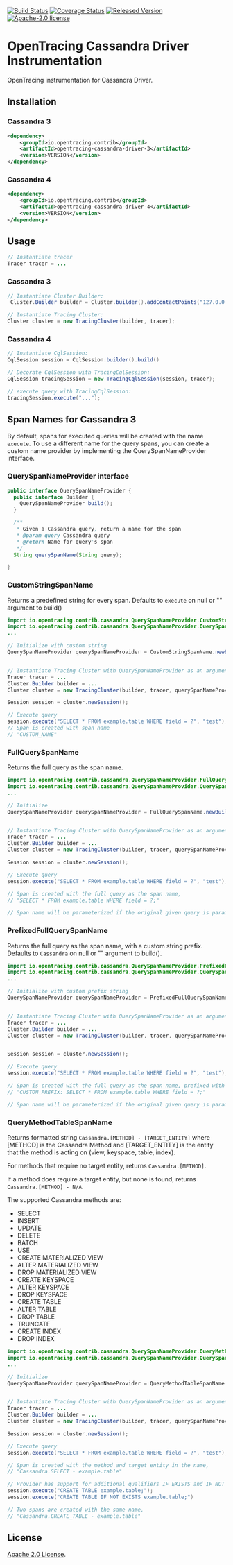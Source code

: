 [![Build Status][ci-img]][ci] [![Coverage Status][cov-img]][cov] [![Released Version][maven-img]][maven] [![Apache-2.0 license](https://img.shields.io/badge/license-Apache%202.0-blue.svg)](https://opensource.org/licenses/Apache-2.0)

# OpenTracing Cassandra Driver Instrumentation
OpenTracing instrumentation for Cassandra Driver.

## Installation

### Cassandra 3
```xml
<dependency>
    <groupId>io.opentracing.contrib</groupId>
    <artifactId>opentracing-cassandra-driver-3</artifactId>
    <version>VERSION</version>
</dependency>
```

### Cassandra 4
```xml
<dependency>
    <groupId>io.opentracing.contrib</groupId>
    <artifactId>opentracing-cassandra-driver-4</artifactId>
    <version>VERSION</version>
</dependency>
```

## Usage

```java
// Instantiate tracer
Tracer tracer = ...
```

### Cassandra 3
```java
// Instantiate Cluster Builder:
 Cluster.Builder builder = Cluster.builder().addContactPoints("127.0.0.1").withPort(9142);

// Instantiate Tracing Cluster:
Cluster cluster = new TracingCluster(builder, tracer);
```

### Cassandra 4
```java
// Instantiate CqlSession:
CqlSession session = CqlSession.builder().build()

// Decorate CqlSession with TracingCqlSession:
CqlSession tracingSession = new TracingCqlSession(session, tracer);

// execute query with TracingCqlSession:
tracingSession.execute("...");

```

## Span Names for Cassandra 3
By default, spans for executed queries will be created with the name `execute`.
To use a different name for the query spans, you can create a custom name provider by implementing
the QuerySpanNameProvider interface.

### QuerySpanNameProvider interface

```java
public interface QuerySpanNameProvider {
  public interface Builder {
    QuerySpanNameProvider build();
  }

  /**
   * Given a Cassandra query, return a name for the span
   * @param query Cassandra query
   * @return Name for query's span
   */
  String querySpanName(String query);

}
```

### CustomStringSpanName
Returns a predefined string for every span. Defaults to `execute` on null or "" argument to build()
```java
import io.opentracing.contrib.cassandra.QuerySpanNameProvider.CustomStringSpanName;
import io.opentracing.contrib.cassandra.QuerySpanNameProvider.QuerySpanNameProvider;
...

// Initialize with custom string
QuerySpanNameProvider querySpanNameProvider = CustomStringSpanName.newBuilder().build("CUSTOM_NAME");


// Instantiate Tracing Cluster with QuerySpanNameProvider as an argument
Tracer tracer = ...
Cluster.Builder builder = ...
Cluster cluster = new TracingCluster(builder, tracer, querySpanNameProvider);

Session session = cluster.newSession();

// Execute query
session.execute("SELECT * FROM example.table WHERE field = ?", "test");
// Span is created with span name 
// "CUSTOM_NAME"

```

### FullQuerySpanName
Returns the full query as the span name.
```java
import io.opentracing.contrib.cassandra.QuerySpanNameProvider.FullQuerySpanName;
import io.opentracing.contrib.cassandra.QuerySpanNameProvider.QuerySpanNameProvider;
...

// Initialize
QuerySpanNameProvider querySpanNameProvider = FullQuerySpanName.newBuilder().build();


// Instantiate Tracing Cluster with QuerySpanNameProvider as an argument
Tracer tracer = ...
Cluster.Builder builder = ...
Cluster cluster = new TracingCluster(builder, tracer, querySpanNameProvider);

Session session = cluster.newSession();

// Execute query
session.execute("SELECT * FROM example.table WHERE field = ?", "test");

// Span is created with the full query as the span name,
// "SELECT * FROM example.table WHERE field = ?;"

// Span name will be parameterized if the original given query is parameterized.

```

### PrefixedFullQuerySpanName
Returns the full query as the span name, with a custom string prefix. Defaults to `Cassandra` on null or "" argument to build().
```java
import io.opentracing.contrib.cassandra.QuerySpanNameProvider.PrefixedFullQuerySpanName;
import io.opentracing.contrib.cassandra.QuerySpanNameProvider.QuerySpanNameProvider;
...

// Initialize with custom prefix string
QuerySpanNameProvider querySpanNameProvider = PrefixedFullQuerySpanName.newBuilder().build("CUSTOM_PREFIX");


// Instantiate Tracing Cluster with QuerySpanNameProvider as an argument
Tracer tracer = ...
Cluster.Builder builder = ...
Cluster cluster = new TracingCluster(builder, tracer, querySpanNameProvider);


Session session = cluster.newSession();

// Execute query
session.execute("SELECT * FROM example.table WHERE field = ?", "test");

// Span is created with the full query as the span name, prefixed with the custom prefix, 
// "CUSTOM_PREFIX: SELECT * FROM example.table WHERE field = ?;"

// Span name will be parameterized if the original given query is parameterized.

```

### QueryMethodTableSpanName
Returns formatted string `Cassandra.[METHOD] - [TARGET_ENTITY]` where [METHOD] is the Cassandra Method and [TARGET_ENTITY] is the
entity that the method is acting on (view, keyspace, table, index). 

For methods that require no target entity, returns `Cassandra.[METHOD]`.


If a method does require a target entity, but none is found, returns `Cassandra.[METHOD] - N/A`.


The supported Cassandra methods are:
- SELECT
- INSERT
- UPDATE
- DELETE
- BATCH
- USE
- CREATE MATERIALIZED VIEW
- ALTER MATERIALIZED VIEW
- DROP MATERIALIZED VIEW
- CREATE KEYSPACE
- ALTER KEYSPACE
- DROP KEYSPACE
- CREATE TABLE
- ALTER TABLE
- DROP TABLE
- TRUNCATE
- CREATE INDEX
- DROP INDEX
```java
import io.opentracing.contrib.cassandra.QuerySpanNameProvider.QueryMethodTableSpanName;
import io.opentracing.contrib.cassandra.QuerySpanNameProvider.QuerySpanNameProvider;
...

// Initialize
QuerySpanNameProvider querySpanNameProvider = QueryMethodTableSpanName.newBuilder().build();


// Instantiate Tracing Cluster with QuerySpanNameProvider as an argument
Tracer tracer = ...
Cluster.Builder builder = ...
Cluster cluster = new TracingCluster(builder, tracer, querySpanNameProvider);

Session session = cluster.newSession();

// Execute query
session.execute("SELECT * FROM example.table WHERE field = ?", "test");

// Span is created with the method and target entity in the name,
// "Cassandra.SELECT - example.table"

// Provider has support for additional qualifiers IF EXISTS and IF NOT EXISTS
session.execute("CREATE TABLE example.table;");
session.execute("CREATE TABLE IF NOT EXISTS example.table;")

// Two spans are created with the same name,
// "Cassandra.CREATE_TABLE - example.table"

```

## License

[Apache 2.0 License](./LICENSE).

[ci-img]: https://travis-ci.org/opentracing-contrib/java-cassandra-driver.svg?branch=master
[ci]: https://travis-ci.org/opentracing-contrib/java-cassandra-driver
[cov-img]: https://coveralls.io/repos/github/opentracing-contrib/java-cassandra-driver/badge.svg?branch=master
[cov]: https://coveralls.io/github/opentracing-contrib/java-cassandra-driver?branch=master
[maven-img]: https://img.shields.io/maven-central/v/io.opentracing.contrib/opentracing-cassandra-driver-4.svg
[maven]: http://search.maven.org/#search%7Cga%7C1%7Copentracing-cassandra-driver

